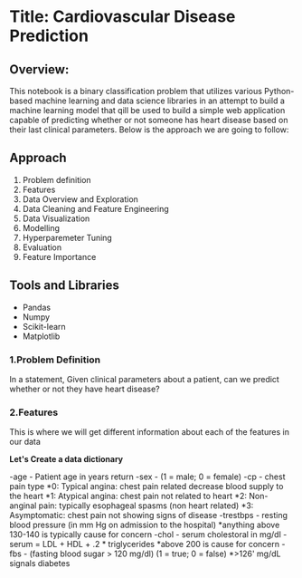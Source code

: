 # **Title:** Cardiovascular Disease Prediction

## **Overview:**
This notebook is a binary classification problem that utilizes various Python-based machine learning and data science libraries in an attempt to build a machine learning model that qill be used to build a simple web application capable of predicting whether or not someone has heart disease based on their last clinical parameters. Below is the approach we are going to follow:

## Approach
1. Problem definition
2. Features
3. Data Overview and Exploration
4. Data Cleaning and Feature Engineering
5. Data Visualization
6. Modelling
7. Hyperparemeter Tuning
8. Evaluation
9. Feature Importance

## Tools and Libraries
- Pandas
- Numpy
- Scikit-learn
- Matplotlib


### 1.Problem Definition
In a statement,
Given clinical parameters about a patient, can we predict whether or not they have heart disease?

### 2.Features
This is where we will get different information about each of the features in our data

**Let's Create a data dictionary**

-age - Patient age in years  return
-sex - (1 = male; 0 = female)
-cp - chest pain type
   *0: Typical angina: chest pain related decrease blood supply to the heart
   *1: Atypical angina: chest pain not related to heart
   *2: Non-anginal pain: typically esophageal spasms (non heart related)
   *3: Asymptomatic: chest pain not showing signs of disease
-trestbps - resting blood pressure (in mm Hg on admission to the hospital) 
   *anything above 130-140 is typically cause for concern
-chol - serum cholestoral in mg/dl
-serum = LDL + HDL + .2 * triglycerides
   *above 200 is cause for concern
-fbs - (fasting blood sugar > 120 mg/dl) (1 = true; 0 = false)
   *>126' mg/dL signals diabetes

